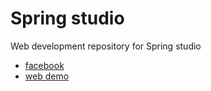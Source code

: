 Spring studio
===
 

Web development repository for  Spring studio

+ [facebook](https://www.facebook.com/pages/Spring-studio-za-njegu-lica-i-tijela/243270269209484?fref=ts)
+ [web demo](http://spring-studio.github.io/web/)
